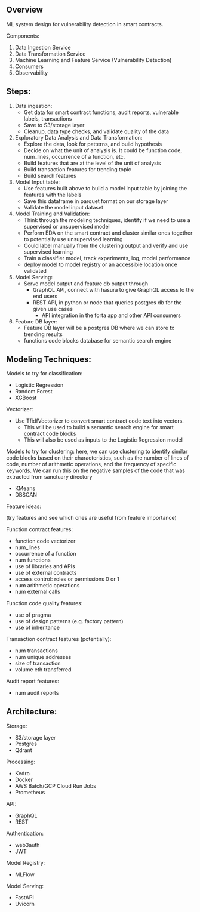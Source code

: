 ## Overview
ML system design for vulnerability detection in smart contracts.

Components:

1. Data Ingestion Service
2. Data Transformation Service
3. Machine Learning and Feature Service (Vulnerability Detection)
4. Consumers
5. Observability

## Steps:

1. Data ingestion:
    - Get data for smart contract functions, audit reports, vulnerable labels, transactions
    - Save to S3/storage layer
    - Cleanup, data type checks, and validate quality of the data
2. Exploratory Data Analysis and Data Transformation:
    - Explore the data, look for patterns, and build hypothesis
    - Decide on what the unit of analysis is. It could be function code, num_lines, occurrence of a function, etc.
    - Build features that are at the level of the unit of analysis
    - Build transaction features for trending topic
    - Build search features
3. Model Input table:
    - Use features built above to build a model input table by joining the features with the labels 
    - Save this dataframe in parquet format on our storage layer
    - Validate the model input dataset
4. Model Training and Validation:
    - Think through the modeling techniques, identify if we need to use a supervised or unsupervised model
    - Perform EDA on the smart contract and cluster similar ones together to potentially use unsupervised learning
    - Could label manually from the clustering output and verify and use supervised learning
    - Train a classifier model, track experiments, log, model performance
    - deploy model to model registry or an accessible location once validated
5. Model Serving:
    - Serve model output and feature db output through
        - GraphQL API, connect with hasura to give GraphQL access to the end users
        - REST API, in python or node that queries postgres db for the given use cases
            - API integration in the forta app and other API consumers
6. Feature DB layer:
    - Feature DB layer will be a postgres DB where we can store tx trending results
    - functions code blocks database for semantic search engine


## Modeling Techniques:

Models to try for classification:
- Logistic Regression
- Random Forest
- XGBoost

Vectorizer:
- Use TfidfVectorizer to convert smart contract code text into vectors.
  - This will be used to build a semantic search engine for smart contract code blocks
  - This will also be used as inputs to the Logistic Regression model


Models to try for clustering:
here, we can use clustering to identify similar code blocks based on their characteristics, such as the number of lines of code, number of arithmetic operations, and the frequency of specific keywords. We can run this on the negative samples of the code that was extracted from sanctuary directory

- KMeans
- DBSCAN

Feature ideas:

(try features and see which ones are useful from feature importance)

Function contract features:
- function code vectorizer
- num_lines
- occurrence of a function
- num functions
- use of libraries and APIs
- use of external contracts
- access control: roles or permissions 0 or 1
- num arithmetic operations
- num external calls

Function code quality features:
- use of pragma
- use of design patterns (e.g. factory pattern)
- use of inheritance

Transaction contract features (potentially):
- num transactions
- num unique addresses
- size of transaction
- volume eth transferred

Audit report features:
- num audit reports



## Architecture:

Storage:
- S3/storage layer
- Postgres
- Qdrant

Processing:
- Kedro
- Docker
- AWS Batch/GCP Cloud Run Jobs
- Prometheus

API:
- GraphQL
- REST

Authentication:
- web3auth
- JWT

Model Registry:
- MLFlow

Model Serving:
- FastAPI
- Uvicorn
